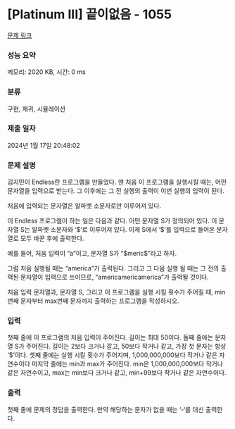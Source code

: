 # [Platinum III] 끝이없음 - 1055 

[문제 링크](https://www.acmicpc.net/problem/1055) 

### 성능 요약

메모리: 2020 KB, 시간: 0 ms

### 분류

구현, 재귀, 시뮬레이션

### 제출 일자

2024년 1월 17일 20:48:02

### 문제 설명

<p>김지민이 Endless란 프로그램을 만들었다. 맨 처음 이 프로그램을 실행시킬 때는, 어떤 문자열을 입력으로 받는다. 그 이후에는 그 전 실행의 출력이 이번 실행의 입력이 된다.</p>

<p>처음에 입력되는 문자열은 알파벳 소문자로만 이루어져 있다.</p>

<p>이 Endless 프로그램이 하는 일은 다음과 같다. 어떤 문자열 S가 정의되어 있다. 이 문자열 S는 알파벳 소문자와 ‘<span>$</span>’로 이루어져 있다. 이제 S에서 ‘<span>$</span>’를 입력으로 들어온 문자열로 모두 바꾼 후에 출력한다.</p>

<p>예를 들어, 처음 입력이 “a”이고, 문자열 S가 “<span>$</span>meric<span>$</span>”라고 하자.</p>

<p>그럼 처음 실행될 때는 “america”가 출력된다. 그리고 그 다음 실행 될 때는 그 전의 출력된 문자열이 입력으로 쓰이므로, “americamericamerica”가 출력될 것이다.</p>

<p>처음 입력 문자열과, 문자열 S, 그리고 이 프로그램을 실행 시킬 횟수가 주어질 때, min번째 문자부터 max번째 문자까지 출력하는 프로그램을 작성하시오.</p>

### 입력 

 <p>첫째 줄에 이 프로그램의 처음 입력이 주어진다. 길이는 최대 50이다. 둘째 줄에는 문자열 S가 주어진다. 길이는 2보다 크거나 같고, 50보다 작거나 같고, 가장 첫 문자는 항상 ‘$’이다. 셋째 줄에는 실행 시킬 횟수가 주어지며, 1,000,000,000보다 작거나 같은 자연수이다 마지막 줄에는 min과 max가 주어진다. min은 1,000,000,000보다 작거나 같은 자연수이고, max는 min보다 크거나 같고, min+99보다 작거나 같은 자연수이다.</p>

### 출력 

 <p>첫째 줄에 문제의 정답을 출력한다. 만약 해당하는 문자가 없을 때는 ‘-‘를 대신 출력한다.</p>

